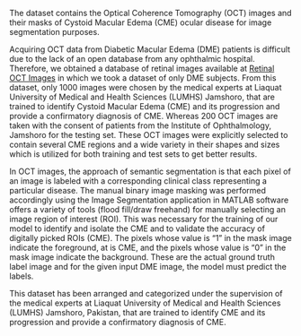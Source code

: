 The dataset contains the Optical Coherence Tomography (OCT) images and their masks of Cystoid Macular Edema (CME) ocular disease for image segmentation purposes.

Acquiring OCT data from Diabetic Macular Edema (DME) patients is difficult due to the lack of an open database from any ophthalmic hospital. Therefore, we obtained a database of retinal images available at [Retinal OCT Images](https://www.kaggle.com/datasets/paultimothymooney/kermany2018) in which we took a dataset of only DME subjects. From this dataset, only 1000 images were chosen by the medical experts at Liaquat University of Medical and Health Sciences (LUMHS) Jamshoro, that are trained to identify Cystoid Macular Edema (CME) and its progression and provide a confirmatory diagnosis of CME. Whereas 200 OCT images are taken with the consent of patients from the Institute of Ophthalmology, Jamshoro for the testing set. These OCT images were explicitly selected to contain several CME regions and a wide variety in their shapes and sizes which is utilized for both training and test sets to get better results.

In OCT images, the approach of semantic segmentation is that each pixel of an image is labeled with a corresponding clinical class representing a particular disease. The manual binary image masking was performed accordingly using the Image Segmentation application in MATLAB software offers a variety of tools (flood fill/draw freehand) for manually selecting an image region of interest (ROI). This was necessary for the training of our model to identify and isolate the CME and to validate the accuracy of digitally picked ROIs (CME). The pixels whose value is “1” in the mask image indicate the foreground, at is CME, and the pixels whose value is “0” in the mask image indicate the background. These are the actual ground truth label image and for the given input DME image, the model must predict the labels.

This dataset has been arranged and categorized under the supervision of the medical experts at Liaquat University of Medical and Health Sciences (LUMHS) Jamshoro, Pakistan, that are trained to identify CME and its progression and provide a confirmatory diagnosis of CME.
